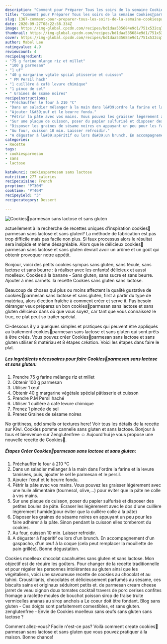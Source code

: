 ```yaml
---
description: "Comment pour Préparer Tous les soirs de la semaine Cookies🍪parmesan sans lactose et sans gluten"
title: "Comment pour Préparer Tous les soirs de la semaine Cookies🍪parmesan sans lactose et sans gluten"
slug: 1367-comment-pour-preparer-tous-les-soirs-de-la-semaine-cookiesparmesan-sans-lactose-et-sans-gluten
date: 2020-09-27T08:22:58.334Z
image: https://img-global.cpcdn.com/recipes/bd1daa535684e9d1/751x532cq70/cookies🍪parmesan-sans-lactose-et-sans-gluten-photo-principale-de-la-recette.jpg
thumbnail: https://img-global.cpcdn.com/recipes/bd1daa535684e9d1/751x532cq70/cookies🍪parmesan-sans-lactose-et-sans-gluten-photo-principale-de-la-recette.jpg
cover: https://img-global.cpcdn.com/recipes/bd1daa535684e9d1/751x532cq70/cookies🍪parmesan-sans-lactose-et-sans-gluten-photo-principale-de-la-recette.jpg
author: Mabel Lee
ratingvalue: 4.9
reviewcount: 4
recipeingredient:
- "75 g farine mlange riz et millet"
- "100 g parmesan"
- "1 uf"
- "40 g margarine vgtale spcial ptisserie et cuisson"
- " PM Persil hach"
- "1 cuillère à café levure chimique"
- "1 pince de sel"
- " Graines de ssame noires"
recipeinstructions:
- "Préchauffer le four à 210 °C"
- "Dans un saladier mélanger à la main dans l&#39;ordre la farine et la levure tamisées, puis, ajouter le sel le parmesan et le persil."
- "Ajouter l&#39;œuf et le beurre fondu."
- "Pétrir la pâte avec vos mains. Vous pouvez les graisser légèrement avec une huile alimentaire (tournesol, olive,...) pour éviter que la pâte ne colle à vos mains."
- "Sur une plaque de cuisson, poser du papier sulfurisé et disposer des petites boules de pâte. Écraser les légèrement avec le dos d&#39;une cuillère légèrement humide(pour éviter que la cuillère colle à la pâte)"
- "Disposer les graines de sésame noires en appuyant un peu pour les faire adhérer à la pâte. Sinon pendant la cuisson elles tomberont du cookies."
- "Au four, cuisson 10 min. Laisser refroidir."
- "A déguster à l&#39;apéritif ou lors d&#39;un brunch. En accompagnement d&#39;un gaspacho, d&#39;un œuf à la coque (cela peut remplacer la mouillette de pain grillée). Bonne dégustation."
categories:
- Recette
tags:
- cookiesparmesan
- sans
- lactose

katakunci: cookiesparmesan sans lactose 
nutrition: 277 calories
recipecuisine: French
preptime: "PT30M"
cooktime: "PT46M"
recipeyield: "3"
recipecategory: Dessert

---
```



![Cookies🍪parmesan sans lactose et sans gluten](https://img-global.cpcdn.com/recipes/bd1daa535684e9d1/751x532cq70/cookies🍪parmesan-sans-lactose-et-sans-gluten-photo-principale-de-la-recette.jpg)

actuellement à la recherche de recettes uniques d'inspiration cookies🍪parmesan sans lactose et sans gluten? La méthode de fabrication est pas trop difficile mais pas facile non plus. Si faux processus alors le résultat sera insipide et même désagréable. Alors que le délicieux cookies🍪parmesan sans lactose et sans gluten devrait avoir un arôme et un goût qui obtenir provoquer notre appétit.

Bonjour, voici des petits cookies sympas sans gluten, sans fécule, sans lactose et sans beurre : à réaliser avec les enfants! délicieux et aussi moelleux. Cookies à la banane - Sans gluten, sans sucre et sans beurre. Ajouter à mes carnets. la recette Cookies sans gluten sans lactose.

Beaucoup de choses qui plus ou moins affectent la qualité gustative de cookies🍪parmesan sans lactose et sans gluten, first à partir du type de matériau, alors élection fraîche à comment créer et serve it. Pas besoin déranger veux préparez un bon cookies🍪parmesan sans lactose et sans gluten délicieux dans où que vous soyez, car tant que vous connaissez le truc, ce plat peut so traiter spécial.


Ci-dessous il y a quelques simples et pratiques qui peuvent être appliqués au traitement cookies🍪parmesan sans lactose et sans gluten qui sont prêts à être créés. Vous pouvez créer Cookies🍪parmesan sans lactose et sans gluten utiliser 8 matériau et 8 étapes création. Voici les étapes dans faire le plat.

<!--inarticleads1-->

##### Les ingrédients nécessaires pour faire Cookies🍪parmesan sans lactose et sans gluten:

1. Prendre 75 g farine mélange riz et millet
1. Obtenir 100 g parmesan
1. Utiliser 1 œuf
1. Obtenir 40 g margarine végétale spécial pâtisserie et cuisson
1. Prendre  P.M Persil haché
1. Utiliser 1 cuillère à café levure chimique
1. Prenez 1 pincée de sel
1. Prenez  Graines de sésame noires


No grittiness, odd smells or textures here! Voir tous les détails de la recette sur Kiwi. Cookies pomme cannelle sans gluten et sans lactose. Bonjour à tous et bienvenue sur Zenglutenfree ☺️ Aujourd&#39;hui je vous propose une nouvelle recette de Cookies🍪. 

<!--inarticleads2-->

##### Étapes Créer Cookies🍪parmesan sans lactose et sans gluten:

1. Préchauffer le four à 210 °C
1. Dans un saladier mélanger à la main dans l&#39;ordre la farine et la levure tamisées, puis, ajouter le sel le parmesan et le persil.
1. Ajouter l&#39;œuf et le beurre fondu.
1. Pétrir la pâte avec vos mains. Vous pouvez les graisser légèrement avec une huile alimentaire (tournesol, olive,...) pour éviter que la pâte ne colle à vos mains.
1. Sur une plaque de cuisson, poser du papier sulfurisé et disposer des petites boules de pâte. Écraser les légèrement avec le dos d&#39;une cuillère légèrement humide(pour éviter que la cuillère colle à la pâte)
1. Disposer les graines de sésame noires en appuyant un peu pour les faire adhérer à la pâte. Sinon pendant la cuisson elles tomberont du cookies.
1. Au four, cuisson 10 min. Laisser refroidir.
1. A déguster à l&#39;apéritif ou lors d&#39;un brunch. En accompagnement d&#39;un gaspacho, d&#39;un œuf à la coque (cela peut remplacer la mouillette de pain grillée). Bonne dégustation.


Cookies moelleux chocolat cacahuètes sans gluten et sans lactose. Mon objectif est de réduire les goûters. Pour changer de la recette traditionnelle et pour régaler les personnes intolérantes au gluten ainsi que les végétaliens, voici une savoureuse recette de cookies au chocolat et au tahini. Croustillants, chocolatés et délicieusement parfumés au sésame, ces biscuits sains et originaux séduiront petits et. de parmesan cream cheese jarret de veau oignon doux tomates cocktail travers de porc cerises confites fromage a raclette moules de bouchot poisson sirop de fraise truite vermicelles ananas au sirop anchois a Le coeur doit être fondant. Blog sans gluten - Ces doigts sont parfaitement comestibles, et sans gluten. zenglutenfree - Envie de Cookies moelleux sans œufs sans gluten sans lactose ? 


Comment allez-vous? Facile n'est-ce pas? Voilà comment create cookies🍪parmesan sans lactose et sans gluten que vous pouvez pratiquer à la maison. Bonne chance!
